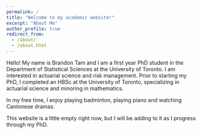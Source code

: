 ```yaml
---
permalink: /
title: "Welcome to my academic website!"
excerpt: "About Me"
author_profile: true
redirect_from: 
  - /about/
  - /about.html
---
```


Hello! My name is Brandon Tam and I am a first year PhD student in the Department of Statistical Sciences at the University of Toronto. I am interested in actuarial science and risk management. Prior to starting my PhD, I completed an HBSc at the University of Toronto, specializing in actuarial science and minoring in mathematics. 

In my free time, I enjoy playing badminton, playing piano and watching Cantonese dramas.

This website is a little empty right now, but I will be adding to it as I progress through my PhD. 
